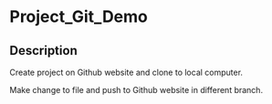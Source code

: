 # Project_Git_Demo

## Description
  Create project on Github website and clone to local computer.

  Make change to file and push to Github website in different branch.